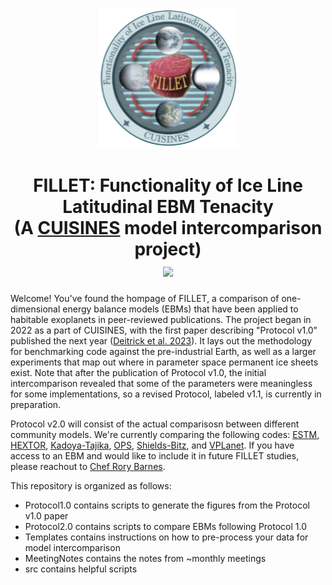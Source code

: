 <p align="center">
  <img width = "225" src="docs/FILLET_logo.png?raw=true"/>
</p>

<h1 align="center">FILLET: Functionality of Ice Line Latitudinal EBM Tenacity<br>
(A <a href="https://nexss.info/cuisines/">CUISINES</a> model intercomparison project)<br>
  <a href="https://iopscience.iop.org/article/10.3847/PSJ/acba05">
    <img src="https://img.shields.io/badge/Read-Protocol_v1%2E0_paper-blue.svg?style=flat">
  </a>
</h2>


Welcome! You've found the hompage of FILLET, a comparison 
of one-dimensional energy balance models (EBMs) that have been applied to habitable exoplanets 
in peer-reviewed publications. The project began in 2022 as a part of CUISINES, with the first 
paper describing "Protocol v1.0" published the next year 
(<a href="https://iopscience.iop.org/article/10.3847/PSJ/acba05">Deitrick et al. 2023</a>).
It lays out the methodology for benchmarking code against the pre-industrial Earth,
as well as a larger experiments that map out where in parameter space permanent ice sheets 
exist. Note that after the publication of Protocol v1.0, the initial intercomparison revealed that
some of the parameters were meaningless for some implementations, so a revised Protocol, labeled v1.1, is
currently in preparation.

Protocol v2.0 will consist of the actual comparisosn between different community models. We're currently 
comparing the following codes: 
<a href="https://academic.oup.com/mnras/article/514/4/5105/6609498">ESTM</a>, 
<a href="https://iopscience.iop.org/article/10.3847/PSJ/ac49eb/pdf">HEXTOR</a>, 
<a href="https://iopscience.iop.org/article/10.3847/2041-8205/825/2/L21/pdf">Kadoya-Tajika</a>, 
<a href="https://agupubs.onlinelibrary.wiley.com/doi/10.1029/2019JE006160">OPS</a>,
<a href="https://iopscience.iop.org/article/10.3847/1538-4357/ab4da6/pdf">Shields-Bitz</a>, and 
<a href="https://github.com/VirtualPlanetaryLaboratory/vplanet">VPLanet</a>. If you have access to 
an EBM and would like to include it in future FILLET studies, please reachout to
[Chef Rory Barnes](mailto:rory@astro.washington.edu).

This repository is organized as follows:
- Protocol1.0 contains scripts to generate the figures from the Protocol v1.0 paper
- Protocol2.0 contains scripts to compare EBMs following Protocol 1.0
- Templates contains instructions on how to pre-process your data for model intercomparison
- MeetingNotes contains the notes from ~monthly meetings
- src contains helpful scripts
